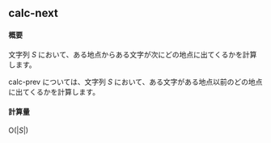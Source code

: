 ## calc-next

#### 概要

文字列 $S$ において、ある地点からある文字が次にどの地点に出てくるかを計算します。

calc-prev については、文字列 $S$ において、ある文字がある地点以前のどの地点に出てくるかを計算します。

#### 計算量

$\mathrm{O}(\lvert S\lvert)$